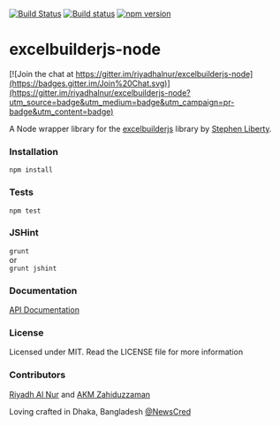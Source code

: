 [![Build Status](https://travis-ci.org/riyadhalnur/excelbuilderjs-node.svg)](https://travis-ci.org/riyadhalnur/excelbuilderjs-node) [![Build status](https://ci.appveyor.com/api/projects/status/l6qfn0kofqore2le/branch/master?svg=true)](https://ci.appveyor.com/project/riyadhalnur/excelbuilderjs-node/branch/master) [![npm version](https://badge.fury.io/js/excelbuilderjs-node.svg)](http://badge.fury.io/js/excelbuilderjs-node)

excelbuilderjs-node
===================

[![Join the chat at https://gitter.im/riyadhalnur/excelbuilderjs-node](https://badges.gitter.im/Join%20Chat.svg)](https://gitter.im/riyadhalnur/excelbuilderjs-node?utm_source=badge&utm_medium=badge&utm_campaign=pr-badge&utm_content=badge)

A Node wrapper library for the [excelbuilderjs](http://excelbuilderjs.com) library by [Stephen Liberty](https://github.com/stephenliberty).  

### Installation  
`npm install`  

### Tests
`npm test`  

### JSHint
`grunt`  
or  
`grunt jshint`  

### Documentation  
[API Documentation](http://excelbuilderjs.com/documentation.html)  

### License  
Licensed under MIT. Read the LICENSE file for more information  

### Contributors  
[Riyadh Al Nur](http://blog.verticalaxisbd.com) and [AKM Zahiduzzaman](http://www.zahiduzzaman.com)  


Loving crafted in Dhaka, Bangladesh [@NewsCred](http://newscred.com)

